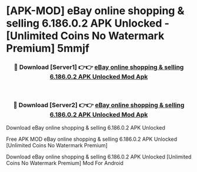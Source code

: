 # [APK-MOD] eBay online shopping & selling 6.186.0.2 APK Unlocked - [Unlimited Coins No Watermark Premium] 5mmjf



<div align="center">
<h3>🔴 Download [Server1] 👉👉 <a href="https://momento.my/?title=eBay_online_shopping_&_selling_6.186.0.2_APK_Unlocked">eBay online shopping & selling 6.186.0.2 APK Unlocked Mod Apk</a></h3><br>

<h3>🔴 Download [Server2] 👉👉 <a href="https://momento.my/?title=eBay_online_shopping_&_selling_6.186.0.2_APK_Unlocked">eBay online shopping & selling 6.186.0.2 APK Unlocked Mod Apk</a></h3>
</div>



Download eBay online shopping & selling 6.186.0.2 APK Unlocked 

Free APK MOD eBay online shopping & selling 6.186.0.2 APK Unlocked [Unlimited Coins No Watermark Premium]

Download eBay online shopping & selling 6.186.0.2 APK Unlocked [Unlimited Coins No Watermark Premium] Mod For Android
